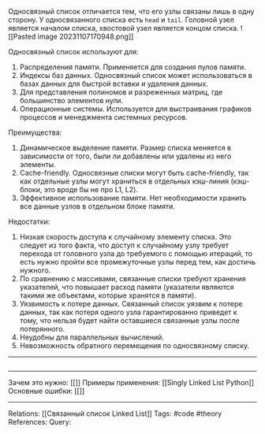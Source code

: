 Односвязный список отличается тем, что его узлы связаны лишь в одну сторону. У односвязанного списка есть `head` и `tail`. Головной узел является началом списка, хвостовой узел является концом списка.
![[Pasted image 20231107170948.png]]

Односвязный список используют для:
1. Распределения памяти. Применяется для создания пулов памяти. 
2. Индексы баз данных. Односвязный список может использоваться в базах данных для быстрой вставки и удаления данных.
3. Для представления полиномов и разреженных матриц, где большинство элементов нули.
4. Операционные системы. Используется для выстраивания графиков процессов и менеджмента системных ресурсов. 

Преимущества:
1. Динамическое выделение памяти. Размер списка меняется в зависимости от того, были ли добавлены или удалены из него элементы. 
2. Cache-friendly. Односвязные списки могут быть cache-friendly, так как отдельные узлы могут храниться в отдельных кэш-линия (кэш-блоки, это вроде бы не про L1, L2). 
3. Эффективное использование памяти. Нет необходимости хранить все данные узлов в отдельном блоке памяти. 

Недостатки:
1. Низкая скорость доступа к случайному элементу списка. Это следует из того факта, что доступ к случайному узлу требует перехода от головного узла до требуемого с помощью итераций, то есть нужно пройти все промежуточные узлы перед тем, как достичь нужного. 
2. По сравнению с массивами, связанные списки требуют хранения указателей, что повышает расход памяти (указатели являются такими же объектами, которые хранятся в памяти). 
3. Уязвимость к потере данных. Связанный список уязвим к потере данных, так как потеря одного узла гарантированно приведет к тому, что нельзя будет найти оставшиеся связанные узлы после потерянного. 
4. Неудобны для параллельных вычислений.
5. Невозможность обратного перемещения по односвязному списку. 

___
```

```
___
Зачем это нужно: [[]] 
Примеры применения: [[Singly Linked List Python]]  
Основные ошибки: [[]]
___
Relations: [[Связанный список Linked List]] 
Tags: #code #theory 
References: 
Query: 